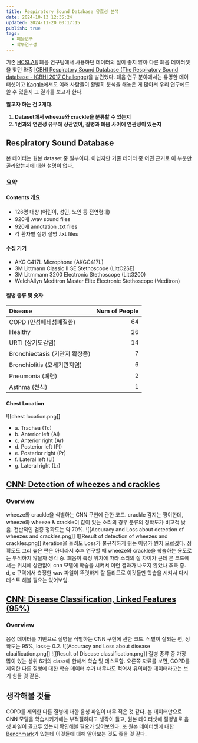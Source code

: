 ```yaml
---
title: Respiratory Sound Database 유효성 분석
date: 2024-10-13 12:35:24
updated: 2024-11-20 00:17:15
publish: true
tags:
  - 폐음연구
  - 학부연구생
---
```

기존 [HCSLAB](https://sites.google.com/view/hcslab-cau/home?authuser=0) 폐음 연구팀에서 사용하던 데이터의 질이 좋지 않아 다른 폐음 데이터셋을 찾던 와중 [ICBHI Respiratory Sound Database (The Respiratory Sound database - ICBHI 2017 Challenge)](https://paperswithcode.com/dataset/icbhi-respiratory-sound-database)을 발견했다. 폐음 연구 분야에서는 유명한 데이터셋이고 [Kaggle](https://www.kaggle.com/datasets/swapnilpanda/respiratory-sound-location)에서도 여러 사람들이 활발히 분석을 해놓은 게 많아서 우리 연구에도 쓸 수 있을지 그 결과를 보고자 한다.

**알고자 하는 건 2개다.**
1. **Dataset에서 wheeze와 crackle을 분류할 수 있는지**
2. **1번과의 연관성 유무에 상관없이, 질병과 폐음 사이에 연관성이 있는지**

## Respiratory Sound Database 
본 데이터는 원본 dataset 중 일부이다. 아쉽지만 기존 데이터 중 어떤 근거로 이 부분만 골라왔는지에 대한 설명이 없다.

### 요약
#### Contents 개요
- 126명 대상 (어린이, 성인, 노인 등 전연령대)
- 920개 .wav sound files
- 920개 annotation .txt files
- 각 환자별 질병 설명 .txt files

#### 수집 기기
- AKG C417L Microphone (AKGC417L)
- 3M Littmann Classic II SE Stethoscope (LittC2SE)
- 3M Litmmann 3200 Electronic Stethoscope (Litt3200)
- WelchAllyn Meditron Master Elite Electronic Stethoscope (Meditron)

#### 질병 종류 및 숫자

| Disease                  | Num of People |
| :----------------------- | ------------: |
| COPD (만성폐쇄성폐질환)          |            64 |
| Healthy                  |            26 |
| URTI (상기도감염)             |            14 |
| Bronchiectasis (기관지 확장증) |             7 |
| Bronchiolitis (모세기관지염)   |             6 |
| Pneumonia (폐렴)           |             2 |
| Asthma (천식)              |             1 |

#### Chest Location
![[chest location.png]]
- a. Trachea (Tc)
- b. Anterior left (Al)
- c. Anterior right (Ar)
- d. Posterior left (Pl)
- e. Posterior right (Pr)
- f. Lateral left (Ll)
- g. Lateral right (Lr)

## [CNN: Detection of wheezes and crackles](https://www.kaggle.com/code/eatmygoose/cnn-detection-of-wheezes-and-crackles)
### Overview
wheeze와 crackle을 식별하는 CNN 구현에 관한 코드. crackle 감지는 평이한데, wheeze와 wheeze & crackle이 같이 있는 소리의 경우 분류의 정확도가 비교적 낮음. 전반적인 검증 정확도는 약 70%.
![[Accuracy and Loss about detection of wheezes and crackles.png]]
![[Result of detection of wheezes and crackles.png]]
iteration을 돌려도 Loss가 불규칙하게 튀는 이유가 뭔지 모르겠다. 정확도도 그리 높은 편은 아니라서 추후 연구할 때 wheeze와 crackle을 학습하는 용도로는 부적하지 않을까 생각 중. 폐음이 측정 위치에 따라 소리의 질 차이가 큰데 본 코드에서는 위치에 상관없이 cnn 모델에 학습을 시켜서 이런 결과가 나오지 않았나 추측 중. d, e 구역에서 측정한 wav 파일이 뚜렷하게 잘 들리므로 이것들만 학습을 시켜서 다시 테스트 해볼 필요는 있어보임.
## [CNN: Disease Classification, Linked Features (95%)](https://www.kaggle.com/code/markdenton/cnn-disease-classification-linked-features-95/notebook)
### Overview
음성 데이터를 기반으로 질병을 식별하는 CNN 구현에 관한 코드. 식별이 잘되는 편, 정확도는 95%, loss는 0.2.
![[Accuracy and Loss about disease claaification.png]]
![[Result of Disease classification.png]]
질병 종류 중 가장 많이 있는 상위 6개의 class에 한해서 학습 및 테스트함. 오른쪽 자료를 보면, COPD를 제외한 다른 질병에 대한 학습 데이터 수가 너무나도 적어서 유의미한 데이터라고는 보기 힘들 것 같음. 

## 생각해볼 것들
COPD를 제외한 다른 질병에 대한 음성 파일이 너무 적은 것 같다. 본 데이터만으로 CNN 모델을 학습시키기에는 부적절하다고 생각이 들고, 원본 데이터셋에 질병별로 음성 파일이 골고루 있는지 확인해볼 필요가 있어보인다. 또 원본 데이터셋에 대한 [Benchmark](https://paperswithcode.com/dataset/icbhi-respiratory-sound-database)가 있는데 이것들에 대해 알아보는 것도 좋을 것 같다.

